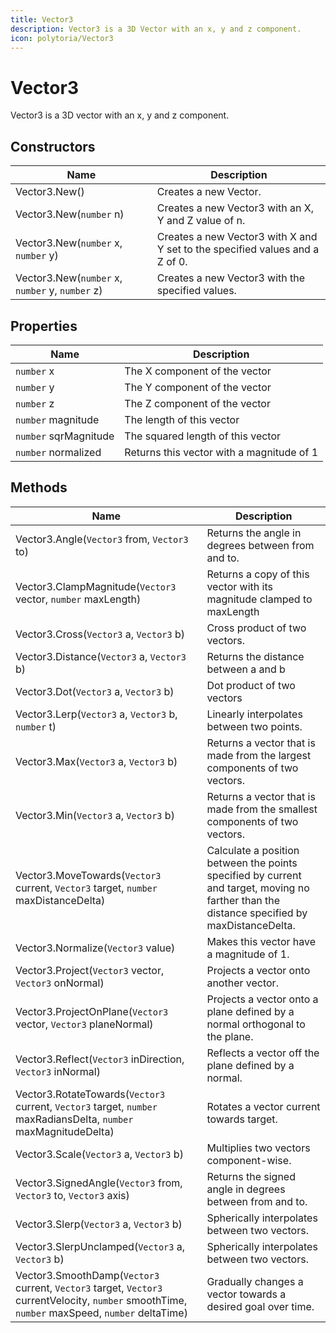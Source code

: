 ```yaml
---
title: Vector3
description: Vector3 is a 3D Vector with an x, y and z component.
icon: polytoria/Vector3
---
```


# Vector3

Vector3 is a 3D vector with an x, y and z component.

## Constructors

| Name                                            | Description                                                                  |
| ----------------------------------------------- | ---------------------------------------------------------------------------- |
| Vector3.New()                                   | Creates a new Vector.                                                        |
| Vector3.New(`number` n)                         | Creates a new Vector3 with an X, Y and Z value of n.                         |
| Vector3.New(`number` x, `number` y)             | Creates a new Vector3 with X and Y set to the specified values and a Z of 0. |
| Vector3.New(`number` x, `number` y, `number` z) | Creates a new Vector3 with the specified values.                             |

## Properties

| Name                  | Description                               |
| --------------------- | ----------------------------------------- |
| `number` x            | The X component of the vector             |
| `number` y            | The Y component of the vector             |
| `number` z            | The Z component of the vector             |
| `number` magnitude    | The length of this vector                 |
| `number` sqrMagnitude | The squared length of this vector         |
| `number` normalized   | Returns this vector with a magnitude of 1 |

## Methods

| Name                  | Description                               |
| --------------------- | ----------------------------------------- |
| Vector3.Angle(`Vector3` from, `Vector3` to) | Returns the angle in degrees between from and to. |
| Vector3.ClampMagnitude(`Vector3` vector, `number` maxLength) | Returns a copy of this vector with its magnitude clamped to maxLength |
| Vector3.Cross(`Vector3` a, `Vector3` b) | Cross product of two vectors. |
| Vector3.Distance(`Vector3` a, `Vector3` b) | Returns the distance between a and b |
| Vector3.Dot(`Vector3` a, `Vector3` b) | Dot product of two vectors |
| Vector3.Lerp(`Vector3` a, `Vector3` b, `number` t) | Linearly interpolates between two points. |
| Vector3.Max(`Vector3` a, `Vector3` b) | Returns a vector that is made from the largest components of two vectors. |
| Vector3.Min(`Vector3` a, `Vector3` b) | Returns a vector that is made from the smallest components of two vectors. |
| Vector3.MoveTowards(`Vector3` current, `Vector3` target, `number` maxDistanceDelta) | Calculate a position between the points specified by current and target, moving no farther than the distance specified by maxDistanceDelta. |
| Vector3.Normalize(`Vector3` value) | Makes this vector have a magnitude of 1. |
| Vector3.Project(`Vector3` vector, `Vector3` onNormal) | Projects a vector onto another vector. |
| Vector3.ProjectOnPlane(`Vector3` vector, `Vector3` planeNormal) | Projects a vector onto a plane defined by a normal orthogonal to the plane. |
| Vector3.Reflect(`Vector3` inDirection, `Vector3` inNormal) | Reflects a vector off the plane defined by a normal. |
| Vector3.RotateTowards(`Vector3` current, `Vector3` target, `number` maxRadiansDelta, `number` maxMagnitudeDelta) | Rotates a vector current towards target. |
| Vector3.Scale(`Vector3` a, `Vector3` b) | Multiplies two vectors component-wise. |
| Vector3.SignedAngle(`Vector3` from, `Vector3` to, `Vector3` axis) | Returns the signed angle in degrees between from and to. |
| Vector3.Slerp(`Vector3` a, `Vector3` b) | Spherically interpolates between two vectors. |
| Vector3.SlerpUnclamped(`Vector3` a, `Vector3` b) | Spherically interpolates between two vectors. |
| Vector3.SmoothDamp(`Vector3` current, `Vector3` target, `Vector3` currentVelocity, `number` smoothTime, `number` maxSpeed, `number` deltaTime) | Gradually changes a vector towards a desired goal over time. |